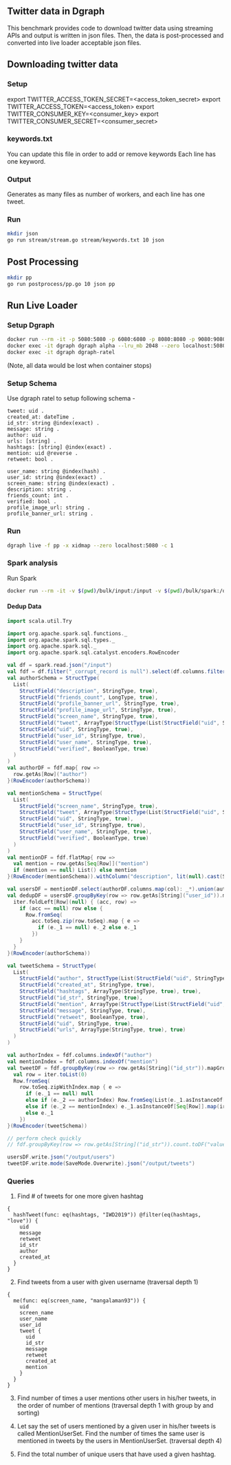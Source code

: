 ## Twitter data in Dgraph
This benchmark provides code to download twitter data using
streaming APIs and output is written in json files. Then, the
data is post-processed and converted into live loader acceptable
json files.

## Downloading twitter data
### Setup
export TWITTER_ACCESS_TOKEN_SECRET=<access_token_secret>
export TWITTER_ACCESS_TOKEN=<access_token>
export TWITTER_CONSUMER_KEY=<consumer_key>
export TWITTER_CONSUMER_SECRET=<consumer_secret>

### keywords.txt
You can update this file in order to add or remove keywords Each line has one keyword.

### Output
Generates as many files as number of workers, and each line has one tweet.

### Run
```bash
mkdir json
go run stream/stream.go stream/keywords.txt 10 json
```

## Post Processing
```bash
mkdir pp
go run postprocess/pp.go 10 json pp
```

## Run Live Loader
### Setup Dgraph
```bash
docker run --rm -it -p 5080:5080 -p 6080:6080 -p 8080:8080 -p 9080:9080 -p 8000:8000 --name dgraph dgraph/dgraph dgraph zero
docker exec -it dgraph dgraph alpha --lru_mb 2048 --zero localhost:5080
docker exec -it dgraph dgraph-ratel
```
(Note, all data would be lost when container stops)

### Setup Schema
Use dgraph ratel to setup following schema -
```
tweet: uid .
created_at: dateTime .
id_str: string @index(exact) .
message: string .
author: uid .
urls: [string] .
hashtags: [string] @index(exact) .
mention: uid @reverse .
retweet: bool .

user_name: string @index(hash) .
user_id: string @index(exact) .
screen_name: string @index(exact) .
description: string .
friends_count: int .
verified: bool .
profile_image_url: string .
profile_banner_url: string .
```

### Run
```bash
dgraph live -f pp -x xidmap --zero localhost:5080 -c 1
```

### Spark analysis
Run Spark
```bash
docker run --rm -it -v $(pwd)/bulk/input:/input -v $(pwd)/bulk/spark:/output mangalaman93/spark /opt/spark/bin/spark-shell --master local[4] --driver-memory 6g
```

#### Dedup Data
```scala
import scala.util.Try

import org.apache.spark.sql.functions._
import org.apache.spark.sql.types._
import org.apache.spark.sql._
import org.apache.spark.sql.catalyst.encoders.RowEncoder

val df = spark.read.json("/input")
val fdf = df.filter("_corrupt_record is null").select(df.columns.filter(c => c != "_corrupt_record").map(col): _*)
val authorSchema = StructType(
  List(
    StructField("description", StringType, true),
    StructField("friends_count", LongType, true),
    StructField("profile_banner_url", StringType, true),
    StructField("profile_image_url", StringType, true),
    StructField("screen_name", StringType, true),
    StructField("tweet", ArrayType(StructType(List(StructField("uid", StringType, true))), true), true),
    StructField("uid", StringType, true),
    StructField("user_id", StringType, true),
    StructField("user_name", StringType, true),
    StructField("verified", BooleanType, true)
  )
)
val authorDF = fdf.map{ row =>
  row.getAs[Row]("author")
}(RowEncoder(authorSchema))

val mentionSchema = StructType(
  List(
    StructField("screen_name", StringType, true),
    StructField("tweet", ArrayType(StructType(List(StructField("uid", StringType, true))), true), true),
    StructField("uid", StringType, true),
    StructField("user_id", StringType, true),
    StructField("user_name", StringType, true),
    StructField("verified", BooleanType, true)
  )
)
val mentionDF = fdf.flatMap{ row =>
  val mention = row.getAs[Seq[Row]]("mention")
  if (mention == null) List() else mention
}(RowEncoder(mentionSchema)).withColumn("description", lit(null).cast(StringType)).withColumn("friends_count", lit(0).cast(LongType)).withColumn("profile_banner_url", lit(null).cast(StringType)).withColumn("profile_image_url", lit(null).cast(StringType))

val usersDF = mentionDF.select(authorDF.columns.map(col): _*).union(authorDF)
val dedupDF = usersDF.groupByKey(row => row.getAs[String]("user_id")).mapGroups { (_, iter) =>
  iter.foldLeft[Row](null) { (acc, row) =>
    if (acc == null) row else {
      Row.fromSeq(
        acc.toSeq.zip(row.toSeq).map { e =>
          if (e._1 == null) e._2 else e._1
        })
    }
  }
}(RowEncoder(authorSchema))

val tweetSchema = StructType(
  List(
    StructField("author", StructType(List(StructField("uid", StringType, true))), true),
    StructField("created_at", StringType, true),
    StructField("hashtags", ArrayType(StringType, true), true),
    StructField("id_str", StringType, true),
    StructField("mention", ArrayType(StructType(List(StructField("uid", StringType, true))), true), true),
    StructField("message", StringType, true),
    StructField("retweet", BooleanType, true),
    StructField("uid", StringType, true),
    StructField("urls", ArrayType(StringType, true), true)
  )
)

val authorIndex = fdf.columns.indexOf("author")
val mentionIndex = fdf.columns.indexOf("mention")
val tweetDF = fdf.groupByKey(row => row.getAs[String]("id_str")).mapGroups { (_, iter) =>
  val row = iter.toList(0)
  Row.fromSeq(
    row.toSeq.zipWithIndex.map { e =>
      if (e._1 == null) null
      else if (e._2 == authorIndex) Row.fromSeq(List(e._1.asInstanceOf[Row].toSeq(6)))
      else if (e._2 == mentionIndex) e._1.asInstanceOf[Seq[Row]].map(ir => Row.fromSeq(Seq(ir.toSeq(2))))
      else e._1
    })
}(RowEncoder(tweetSchema))

// perform check quickly
// fdf.groupByKey(row => row.getAs[String]("id_str")).count.toDF("value", "count").filter("count > 1").count

usersDF.write.json("/output/users")
tweetDF.write.mode(SaveMode.Overwrite).json("/output/tweets")

```

### Queries
1. Find # of tweets for one more given hashtag
```
{
  hashTweet(func: eq(hashtags, "IWD2019")) @filter(eq(hashtags, "love")) {
    uid
    message
    retweet
    id_str
    author
    created_at
  }
}
```

2. Find tweets from a user with given username (traversal depth 1)
```
{
  me(func: eq(screen_name, "mangalaman93")) {
    uid
    screen_name
    user_name
    user_id
    tweet {
      uid
      id_str
      message
      retweet
      created_at
      mention
    }
  }
}
```

3. Find number of times a user mentions other users in his/her tweets, in the order of number of mentions (traversal depth 1 with group by and sorting)


4. Let say the set of users mentioned by a given user in his/her tweets is called MentionUserSet. Find the number of times the same user is mentioned in tweets by the users in MentionUserSet. (traversal depth 4)

5. Find the total number of unique users that have used a given hashtag.
